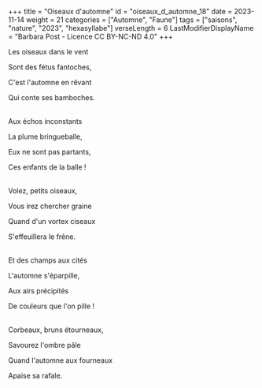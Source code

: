 +++
title = "Oiseaux d'automne"
id = "oiseaux_d_automne_18"
date = 2023-11-14
weight = 21
categories = ["Automne", "Faune"]
tags = ["saisons", "nature", "2023", "hexasyllabe"]
verseLength = 6
LastModifierDisplayName = "Barbara Post - Licence CC BY-NC-ND 4.0"
+++

Les oiseaux dans le vent

Sont des fétus fantoches,

C'est l'automne en rêvant

Qui conte ses bamboches.

 \
Aux échos inconstants

La plume bringueballe,

Eux ne sont pas partants,

Ces enfants de la balle !

 \
Volez, petits oiseaux,

Vous irez chercher graine

Quand d'un vortex ciseaux

S'effeuillera le frêne.

 \
Et des champs aux cités

L'automne s'éparpille,

Aux airs précipités

De couleurs que l'on pille !

 \
Corbeaux, bruns étourneaux,

Savourez l'ombre pâle

Quand l'automne aux fourneaux

Apaise sa rafale.

